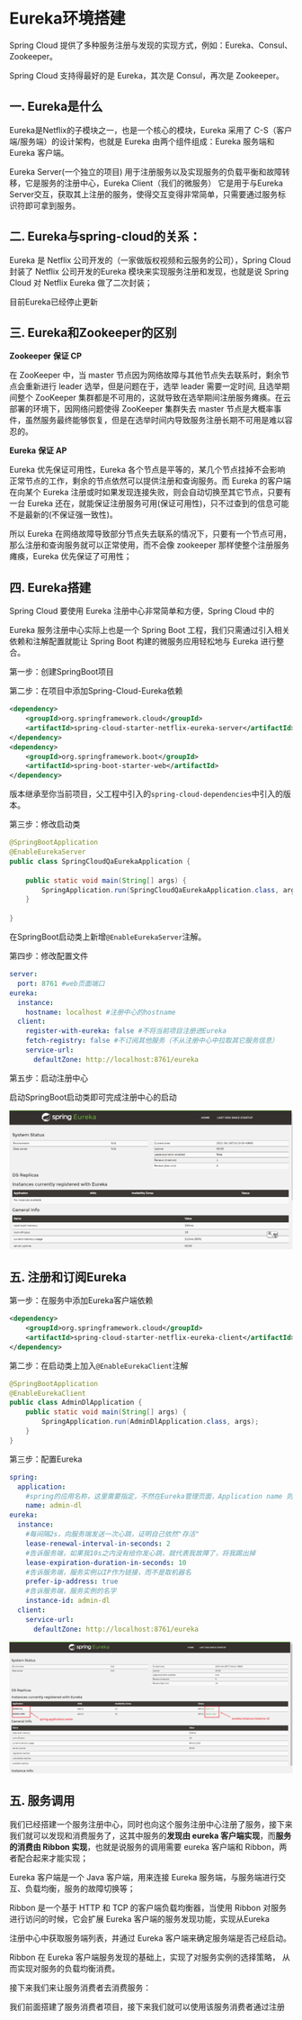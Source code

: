 # Eureka环境搭建

Spring Cloud 提供了多种服务注册与发现的实现方式，例如：Eureka、Consul、Zookeeper。

Spring Cloud 支持得最好的是 Eureka，其次是 Consul，再次是 Zookeeper。

## 一. Eureka是什么

Eureka是Netflix的子模块之一，也是一个核心的模块，Eureka 采用了 C-S（客户端/服务端）的设计架构，也就是 Eureka 由两个组件组成：Eureka 服务端和 Eureka 客户端。

Eureka Server(一个独立的项目) 用于注册服务以及实现服务的负载平衡和故障转移，它是服务的注册中心，Eureka Client（我们的微服务） 它是用于与Eureka Server交互，获取其上注册的服务，使得交互变得非常简单，只需要通过服务标识符即可拿到服务。

## 二. Eureka与spring-cloud的关系：

Eureka 是 Netflix 公司开发的（一家做版权视频和云服务的公司），Spring Cloud 封装了 Netflix 公司开发的Eureka 模块来实现服务注册和发现，也就是说 Spring Cloud 对 Netflix Eureka 做了二次封装；

目前Eureka已经停止更新

## 三. Eureka和Zookeeper的区别

**Zookeeper** **保证 CP**

在 ZooKeeper 中，当 master 节点因为网络故障与其他节点失去联系时，剩余节点会重新进行 leader 选举，但是问题在于，选举 leader 需要一定时间, 且选举期间整个 ZooKeeper 集群都是不可用的，这就导致在选举期间注册服务瘫痪。在云部署的环境下，因网络问题使得 ZooKeeper 集群失去 master 节点是大概率事件，虽然服务最终能够恢复，但是在选举时间内导致服务注册长期不可用是难以容忍的。

**Eureka** **保证 AP**

Eureka 优先保证可用性，Eureka 各个节点是平等的，某几个节点挂掉不会影响正常节点的工作，剩余的节点依然可以提供注册和查询服务。而 Eureka 的客户端在向某个 Eureka 注册或时如果发现连接失败，则会自动切换至其它节点，只要有一台 Eureka 还在，就能保证注册服务可用(保证可用性)，只不过查到的信息可能不是最新的(不保证强一致性)。

所以 Eureka 在网络故障导致部分节点失去联系的情况下，只要有一个节点可用， 那么注册和查询服务就可以正常使用，而不会像 zookeeper 那样使整个注册服务瘫痪，Eureka 优先保证了可用性；

## 四. Eureka搭建

Spring Cloud 要使用 Eureka 注册中心非常简单和方便，Spring Cloud 中的 

Eureka 服务注册中心实际上也是一个 Spring Boot 工程，我们只需通过引入相关依赖和注解配置就能让 Spring Boot 构建的微服务应用轻松地与 Eureka 进行整合。 

第一步：创建SpringBoot项目

第二步：在项目中添加Spring-Cloud-Eureka依赖

```xml
<dependency>
    <groupId>org.springframework.cloud</groupId>
    <artifactId>spring-cloud-starter-netflix-eureka-server</artifactId>
</dependency>
<dependency>
    <groupId>org.springframework.boot</groupId>
    <artifactId>spring-boot-starter-web</artifactId>
</dependency>
```

版本继承至你当前项目，父工程中引入的`spring-cloud-dependencies`中引入的版本。

第三步：修改启动类

```java
@SpringBootApplication
@EnableEurekaServer
public class SpringCloudQaEurekaApplication {

    public static void main(String[] args) {
        SpringApplication.run(SpringCloudQaEurekaApplication.class, args);
    }

}
```

在SpringBoot启动类上新增`@EnableEurekaServer`注解。

第四步：修改配置文件

```yml
server:
  port: 8761 #web页面端口
eureka:
  instance:
    hostname: localhost #注册中心的hostname
  client:
    register-with-eureka: false #不将当前项目注册进Eureka
    fetch-registry: false #不订阅其他服务（不从注册中心中拉取其它服务信息）
    service-url:
      defaultZone: http://localhost:8761/eureka
```

第五步：启动注册中心

启动SpringBoot启动类即可完成注册中心的启动

![](../images/2.png)

## 五. 注册和订阅Eureka

第一步：在服务中添加Eureka客户端依赖

```xml
<dependency>
    <groupId>org.springframework.cloud</groupId>
    <artifactId>spring-cloud-starter-netflix-eureka-client</artifactId>
</dependency>
```

第二步：在启动类上加入`@EnableEurekaClient`注解

```java
@SpringBootApplication
@EnableEurekaClient
public class AdminDlApplication {
    public static void main(String[] args) {
        SpringApplication.run(AdminDlApplication.class, args);
    }
}
```

第三步：配置Eureka

```yml
spring:
  application:
    #spring的应用名称，这里需要指定，不然在Eureka管理页面，Application name 则会显示“UNKNOW”
    name: admin-dl
eureka:
  instance:
    #每间隔2s，向服务端发送一次心跳，证明自己依然"存活"
    lease-renewal-interval-in-seconds: 2
    #告诉服务端，如果我10s之内没有给你发心跳，就代表我故障了，将我踢出掉
    lease-expiration-duration-in-seconds: 10
    #告诉服务端，服务实例以IP作为链接，而不是取机器名
    prefer-ip-address: true
    #告诉服务端，服务实例的名字
    instance-id: admin-dl
  client:
    service-url:
      defaultZone: http://localhost:8761/eureka
```

![](../images/3.png)







## 五. 服务调用

我们已经搭建一个服务注册中心，同时也向这个服务注册中心注册了服务，接下来我们就可以发现和消费服务了，这其中服务的**发现由 eureka 客户端实现**，而**服务的消费由 Ribbon 实现**，也就是说服务的调用需要 eureka 客户端和 Ribbon，两者配合起来才能实现； 

Eureka 客户端是一个 Java 客户端，用来连接 Eureka 服务端，与服务端进行交互、负载均衡，服务的故障切换等；

Ribbon 是一个基于 HTTP 和 TCP 的客户端负载均衡器，当使用 Ribbon 对服务进行访问的时候，它会扩展 Eureka 客户端的服务发现功能，实现从Eureka 

注册中心中获取服务端列表，并通过 Eureka 客户端来确定服务端是否己经启动。 

Ribbon 在 Eureka 客户端服务发现的基础上，实现了对服务实例的选择策略， 从而实现对服务的负载均衡消费。 

接下来我们来让服务消费者去消费服务： 

我们前面搭建了服务消费者项目，接下来我们就可以使用该服务消费者通过注册

